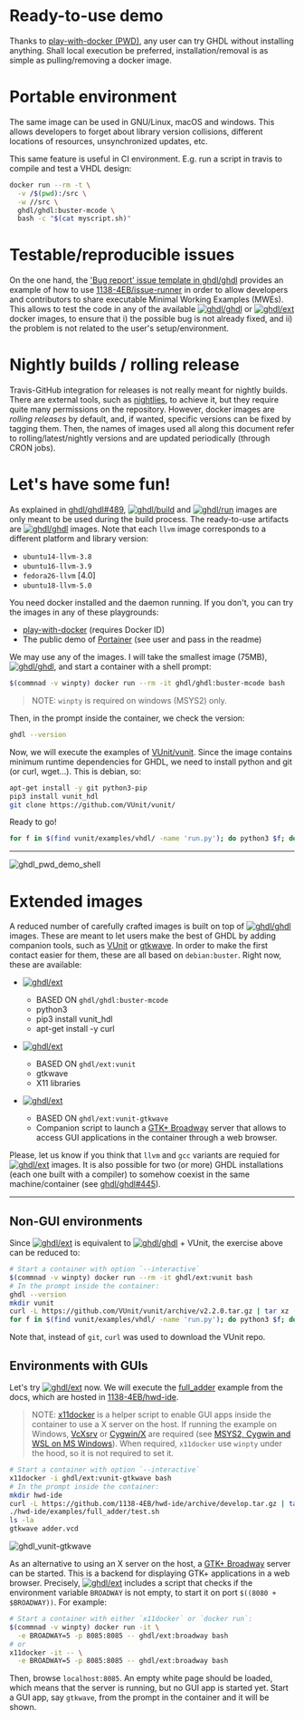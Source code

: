 # Ready-to-use demo

Thanks to [play-with-docker (PWD)](https://labs.play-with-docker.com/), any user can try GHDL without installing anything. Shall local execution be preferred, installation/removal is as simple as pulling/removing a docker image.

# Portable environment

The same image can be used in GNU/Linux, macOS and windows. This allows developers to forget about library version collisions, different locations of resources, unsynchronized updates, etc.

This same feature is useful in CI environment. E.g. run a script in travis to compile and test a VHDL design:

``` bash
docker run --rm -t \
  -v /$(pwd):/src \
  -w //src \
  ghdl/ghdl:buster-mcode \
  bash -c "$(cat myscript.sh)"
```

# Testable/reproducible issues

On the one hand, the ['Bug report' issue template in ghdl/ghdl](https://github.com/ghdl/ghdl/issues/new?template=bug_report.md) provides an example of how to use [1138-4EB/issue-runner](https://github.com/1138-4EB/issue-runner) in order to allow developers and contributors to share executable Minimal Working Examples (MWEs). This allows to test the code in any of the available [![`ghdl/ghdl`](https://img.shields.io/badge/ghdl/ghdl-*-blue.svg?style=flat-square)](https://hub.docker.com/r/ghdl/ghdl/tags) or [![`ghdl/ext`](https://img.shields.io/badge/ghdl/ghdl-*-blue.svg?style=flat-square)](https://hub.docker.com/r/ghdl/ghdl/tags) docker images, to ensure that i) the possible bug is not already fixed, and ii) the problem is not related to the user's setup/environment.

# Nightly builds / rolling release

Travis-GitHub integration for releases is not really meant for nightly builds. There are external tools, such as [nightlies](https://nightli.es/), to achieve it, but they require quite many permissions on the repository. However, docker images are *rolling releases* by default, and, if wanted, specific versions can be fixed by tagging them. Then, the names of images used all along this document refer to rolling/latest/nightly versions and are updated periodically (through CRON jobs).

<a name="fun"></a>
# Let's have some fun!

As explained in [ghdl/ghdl#489](https://github.com/ghdl/ghdl/pull/489), [![`ghdl/build`](https://img.shields.io/badge/ghdl/build-*-blue.svg?style=flat-square)](https://hub.docker.com/r/ghdl/build/tags) and [![`ghdl/run`](https://img.shields.io/badge/ghdl/run-*-blue.svg?style=flat-square)](https://hub.docker.com/r/ghdl/run/tags) images are only meant to be used during the build process. The ready-to-use artifacts are [![`ghdl/ghdl`](https://img.shields.io/badge/ghdl/ghdl-*-blue.svg?style=flat-square)](https://hub.docker.com/r/ghdl/ghdl/tags) images. Note that each `llvm` image corresponds to a different platform and library version:

- `ubuntu14-llvm-3.8`
- `ubuntu16-llvm-3.9`
- `fedora26-llvm` [4.0]
- `ubuntu18-llvm-5.0`

You need docker installed and the daemon running. If you don't, you can try the images in any of these playgrounds:

- [play-with-docker](https://labs.play-with-docker.com/) (requires Docker ID)
- The public demo of [Portainer](https://github.com/portainer/portainer) (see user and pass in the readme)

We may use any of the images. I will take the smallest image (75MB), [![`ghdl/ghdl`](https://img.shields.io/badge/ghdl/ghdl-buster--mcode-blue.svg?style=flat-square)](https://hub.docker.com/r/ghdl/ghdl/tags), and start a container with a shell prompt:

``` bash
$(commnad -v winpty) docker run --rm -it ghdl/ghdl:buster-mcode bash
```

> NOTE: `winpty` is required on windows (MSYS2) only.

Then, in the prompt inside the container, we check the version:

``` bash
ghdl --version
```

Now, we will execute the examples of [VUnit/vunit](https://github.com/VUnit/vunit). Since the image contains minimum runtime dependencies for GHDL, we need to install python and git (or curl, wget...). This is debian, so:

``` bash
apt-get install -y git python3-pip
pip3 install vunit_hdl
git clone https://github.com/VUnit/vunit/
```

Ready to go!

``` bash
for f in $(find vunit/examples/vhdl/ -name 'run.py'); do python3 $f; done
```

---

![ghdl_pwd_demo_shell](https://user-images.githubusercontent.com/6628437/33694969-2e7b7030-dafb-11e7-9eba-fb3abae1a161.gif)

# Extended images

A reduced number of carefully crafted images is built on top of [![`ghdl/ghdl`](https://img.shields.io/badge/ghdl/ghdl-*-blue.svg?style=flat-square)](https://hub.docker.com/r/ghdl/ghdl/tags) images. These are meant to let users make the best of GHDL by adding companion tools, such as [VUnit](https://vunit.github.io/) or [gtkwave](https://gtkwave.sourceforge.net/). In order to make the first contact easier for them, these are all based on `debian:buster`. Right now, these are available:

- [![`ghdl/ext`](https://img.shields.io/badge/ghdl/ext-vunit-blue.svg?style=flat-square)](https://hub.docker.com/r/ghdl/ext/tags)
  - BASED ON `ghdl/ghdl:buster-mcode`
  - python3
  - pip3 install vunit_hdl
  - apt-get install -y curl

- [![`ghdl/ext`](https://img.shields.io/badge/ghdl/ext-vunit--gtkwave-blue.svg?style=flat-square)](https://hub.docker.com/r/ghdl/ext/tags)
  - BASED ON `ghdl/ext:vunit`
  - gtkwave
  - X11 libraries

- [![`ghdl/ext`](https://img.shields.io/badge/ghdl/ext-broadway-blue.svg?style=flat-square)](https://hub.docker.com/r/ghdl/ext/tags)
  - BASED ON `ghdl/ext:vunit-gtkwave`
  - Companion script to launch a [GTK+ Broadway](https://developer.gnome.org/gtk3/stable/gtk-broadway.html) server that allows to access GUI applications in the container through a web browser.

Please, let us know if you think that `llvm` and `gcc` variants are requied for [![`ghdl/ext`](https://img.shields.io/badge/ghdl/ext-*-blue.svg?style=flat-square)](https://hub.docker.com/r/ghdl/ext/tags) images. It is also possible for two (or more) GHDL installations (each one built with a compiler) to somehow coexist in the same machine/container (see [ghdl/ghdl#445](https://github.com/ghdl/ghdl/issues/445)).

---

## Non-GUI environments

Since [![`ghdl/ext`](https://img.shields.io/badge/ghdl/ext-vunit-blue.svg?style=flat-square)](https://hub.docker.com/r/ghdl/ext/tags) is equivalent to [![`ghdl/ghdl`](https://img.shields.io/badge/ghdl/ghdl-buster--mcode-blue.svg?style=flat-square)](https://hub.docker.com/r/ghdl/ghdl/tags) + VUnit, the exercise above can be reduced to:

``` bash
# Start a container with option `--interactive`
$(commnad -v winpty) docker run --rm -it ghdl/ext:vunit bash
# In the prompt inside the container:
ghdl --version
mkdir vunit
curl -L https://github.com/VUnit/vunit/archive/v2.2.0.tar.gz | tar xz -C vunit --strip-components=1
for f in $(find vunit/examples/vhdl/ -name 'run.py'); do python3 $f; done
```

Note that, instead of `git`, `curl` was used to download the VUnit repo.

## Environments with GUIs

Let's try [![`ghdl/ext`](https://img.shields.io/badge/ghdl/ext-vunit--gtkwave-blue.svg?style=flat-square)](https://hub.docker.com/r/ghdl/ext/tags) now. We will execute the [full_adder](http://ghdl.readthedocs.io/en/latest/using/QuickStartGuide.html#a-full-adder) example from the docs, which are hosted in [1138-4EB/hwd-ide](https://github.com/1138-4EB/hwd-ide).

> NOTE: [x11docker](https://github.com/mviereck/x11docker) is a helper script to enable GUI apps inside the container to use a X server on the host. If running the example on Windows, [VcXsrv](https://sourceforge.net/projects/vcxsrv/) or [Cygwin/X](https://x.cygwin.com/) are required (see [MSYS2, Cygwin and WSL on MS Windows](https://github.com/mviereck/x11docker#msys2-cygwin-and-wsl-on-ms-windows)).
> When required, `x11docker` use `winpty` under the hood, so it is not required to set it.

``` bash
# Start a container with option `--interactive`
x11docker -i ghdl/ext:vunit-gtkwave bash
# In the prompt inside the container:
mkdir hwd-ide
curl -L https://github.com/1138-4EB/hwd-ide/archive/develop.tar.gz | tar xz -C hwd-ide --strip-components=1
./hwd-ide/examples/full_adder/test.sh
ls -la
gtkwave adder.vcd
```

![ghdl_vunit-gtkwave](https://user-images.githubusercontent.com/6628437/33923787-6178e760-dfd3-11e7-9183-808c85c43f65.gif)

As an alternative to using an X server on the host, a [GTK+ Broadway](https://developer.gnome.org/gtk3/stable/gtk-broadway.html) server can be started. This is a backend for displaying GTK+ applications in a web browser. Precisely, [![`ghdl/ext`](https://img.shields.io/badge/ghdl/ext-broadway-blue.svg?style=flat-square)](https://hub.docker.com/r/ghdl/ext/tags) includes a script that checks if the environment variable `BROADWAY` is not empty, to start it on port `$((8080 + $BROADWAY))`. For example:

``` bash
# Start a container with either `x11docker` or `docker run`:
$(commnad -v winpty) docker run -it \
  -e BROADWAY=5 -p 8085:8085 -- ghdl/ext:broadway bash
# or
x11docker -it -- \
  -e BROADWAY=5 -p 8085:8085 -- ghdl/ext:broadway bash
```

Then, browse `localhost:8085`. An empty white page should be loaded, which means that the server is running, but no GUI app is started yet. Start a GUI app, say `gtkwave`, from the prompt in the container and it will be shown.

